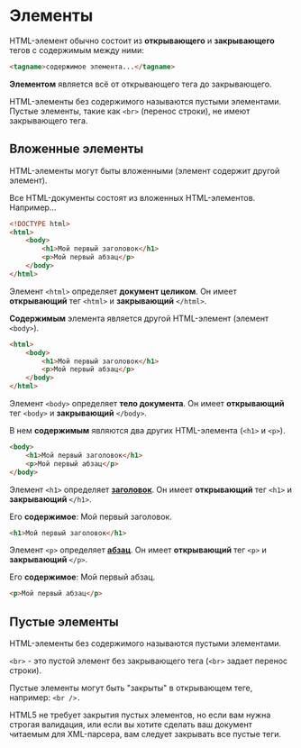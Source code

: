 # Элементы

HTML-элемент обычно состоит из **открывающего** и **закрывающего** тегов с содержимым между ними:

```html
<tagname>содержимое элемента...</tagname>
```

**Элементом** является всё от открывающего тега до закрывающего.

HTML-элементы без содержимого называются пустыми элементами. Пустые элементы, такие как `<br>` (перенос строки), не имеют закрывающего тега.

## Вложенные элементы

HTML-элементы могут быты вложенными (элемент содержит другой элемент).

Все HTML-документы состоят из вложенных HTML-элементов. Например...

```html
<!DOCTYPE html>
<html>
    <body>
        <h1>Мой первый заголовок</h1>
        <p>Мой первый абзац</p>
    </body>
</html>
```

Элемент `<html>` определяет **документ целиком**. Он имеет **открывающий** тег `<html>` и **закрывающий** `</html>`.

**Содержимым** элемента является другой HTML-элемент (элемент `<body>`).

```html
<html>
    <body>
        <h1>Мой первый заголовок</h1>
        <p>Мой первый абзац</p>
    </body>
</html>
```

Элемент `<body>` определяет **тело документа**. Он имеет **открывающий** тег `<body>` и **закрывающий** `</body>`.

В нем **содержимым** являются два других HTML-элемента (`<h1>` и `<p>`).

```html
<body>
    <h1>Мой первый заголовок</h1>
    <p>Мой первый абзац</p>
</body>
```

Элемент `<h1>` определяет **[заголовок](html_headings.md)**. Он имеет **открывающий** тег `<h1>` и **закрывающий** `</h1>`.

Его **содержимое**: Мой первый заголовок.

```html
<h1>Мой первый заголовок</h1>
```

Элемент `<p>` определяет **[абзац](html_paragraphs.md)**. Он имеет **открывающий** тег `<p>` и **закрывающий** `</p>`.

Его **содержимое**: Мой первый абзац.

```html
<p>Мой первый абзац</p>
```

## Пустые элементы

HTML-элементы без содержимого называются пустыми элементами.

`<br>` - это пустой элемент без закрывающего тега (`<br>` задает перенос строки).

Пустые элементы могут быть "закрыты" в открывающем теге, например: `<br />.`

HTML5 не требует закрытия пустых элементов, но если вам нужна строгая валидация, или если вы хотите сделать ваш документ читаемым для XML-парсера, вам следует закрывать все пустые теги.
